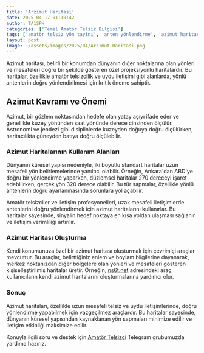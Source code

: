 ```yaml
---
title: 'Arzimut Haritası'
date: 2025-04-17 01:10:42
author: TA1SPH
categories: ['Temel Amatör Telsiz Bilgisi']
tags: ['amatör telsiz yön tayini', 'anten yönlendirme', 'azimut haritası', 'azimut nedir', 'uydu iletişimi']
layout: post
image: ~/assets/images/2025/04/Arzimut-Haritasi.png
---
```


Azimut haritası, belirli bir konumdan dünyanın diğer noktalarına olan yönleri ve mesafeleri doğru bir şekilde gösteren özel projeksiyonlu haritalardır. Bu haritalar, özellikle amatör telsizcilik ve uydu iletişimi gibi alanlarda, yönlü antenlerin doğru yönlendirilmesi için kritik öneme sahiptir.

## **Azimut Kavramı ve Önemi**

Azimut, bir gözlem noktasından hedefe olan yatay açıyı ifade eder ve genellikle kuzey yönünden saat yönünde derece cinsinden ölçülür. Astronomi ve jeodezi gibi disiplinlerde kuzeyden doğuya doğru ölçülürken, haritacılıkta güneyden batıya doğru ölçülebilir.

### **Azimut Haritalarının Kullanım Alanları**

Dünyanın küresel yapısı nedeniyle, iki boyutlu standart haritalar uzun mesafeli yön belirlemelerinde yanıltıcı olabilir. Örneğin, Ankara'dan ABD'ye doğru bir yönlendirme yaparken, düzlemsel haritalar 270 dereceyi işaret edebilirken, gerçek yön 320 derece olabilir. Bu tür sapmalar, özellikle yönlü antenlerin doğru ayarlanmasında sorunlara yol açabilir.

Amatör telsizciler ve iletişim profesyonelleri, uzak mesafeli iletişimlerde antenlerini doğru yönlendirmek için azimut haritalarını kullanırlar. Bu haritalar sayesinde, sinyalin hedef noktaya en kısa yoldan ulaşması sağlanır ve iletişim verimliliği artırılır.

### **Azimut Haritası Oluşturma**

Kendi konumunuza özel bir azimut haritası oluşturmak için çevrimiçi araçlar mevcuttur. Bu araçlar, belirttiğiniz enlem ve boylam bilgilerine dayanarak, merkez noktanızdan diğer bölgelere olan yönleri ve mesafeleri gösteren kişiselleştirilmiş haritalar üretir. Örneğin, [ns6t.net](https://ns6t.net/azimuth/azimuth.html) adresindeki araç, kullanıcıların kendi azimut haritalarını oluşturmalarına yardımcı olur.

### **Sonuç**

Azimut haritaları, özellikle uzun mesafeli telsiz ve uydu iletişimlerinde, doğru yönlendirme yapabilmek için vazgeçilmez araçlardır. Bu haritalar sayesinde, dünyanın küresel yapısından kaynaklanan yön sapmaları minimize edilir ve iletişim etkinliği maksimize edilir.

Konuyla ilgili soru ve destek için [Amatör Telsizci](https://t.me/amatortelsizci) Telegram grubumuzda yardıma hazırız.
